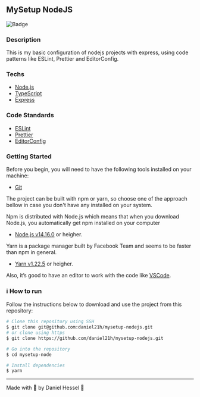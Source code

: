 ## MySetup NodeJS
![Badge](https://img.shields.io/static/v1?label=DH&message=DOSOMETHINGGREAT&color=0070f3&style=<0070f3>&logo=rocket)

### Description

This is my basic configuration of nodejs projects with express, using code patterns like ESLint, Prettier and EditorConfig.

### Techs

- [Node.js](https://nodejs.org/en/)
- [TypeScript](https://www.typescriptlang.org/)
- [Express](https://expressjs.com/pt-br/)

### Code Standards

- [ESLint](https://eslint.org/)
- [Prettier](https://prettier.io/)
- [EditorConfig](https://editorconfig.org/)

### Getting Started

Before you begin, you will need to have the following tools installed on your machine:
- [Git](https://git-scm.com)

The project can be built with npm or yarn, so choose one of the approach bellow in case you don't have any installed on your system.

Npm is distributed with Node.js which means that when you download Node.js, you automatically get npm installed on your computer
- [Node.js v14.16.0](https://nodejs.org/) or heigher.

Yarn is a package manager built by Facebook Team and seems to be faster than npm in general.
- [Yarn v1.22.5](https://yarnpkg.com/) or heigher.

Also, it’s good to have an editor to work with the code like [VSCode](https://code.visualstudio.com/).

### :information_source: How to run

Follow the instructions below to download and use the project from this repository:

```bash
# Clone this repository using SSH
$ git clone git@github.com:daniel21h/mysetup-nodejs.git
# or clone using https
$ git clone https://github.com/daniel21h/mysetup-nodejs.git

# Go into the repository
$ cd mysetup-node

# Install dependencies
$ yarn
```

---

Made with :blue_heart: by Daniel Hessel :wave:
